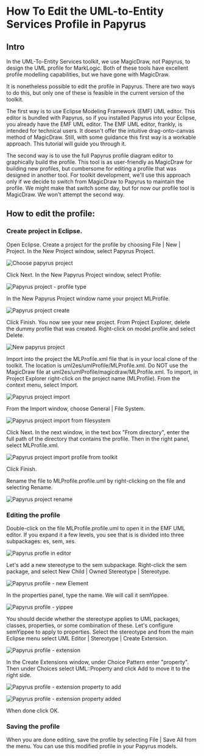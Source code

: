 # How To Edit the UML-to-Entity Services Profile in Papyrus

## Intro
In the UML-To-Entity Services toolkit, we use MagicDraw, not Papyrus, to design the UML profile for MarkLogic. Both of these tools have excellent profile modelling capabilities, but we have gone with MagicDraw. 

It is nonetheless possible to edit the profile in Papyrus. There are two ways to do this, but only one of these is feasible in the current version of the toolkit.

The first way is to use Eclipse Modeling Framework (EMF) UML editor. This editor is bundled with Papyrus, so if you installed Papyrus into your Eclipse, you already have the EMF UML editor. The EMF UML editor, frankly, is intended for technical users. It doesn't offer the intuitive drag-onto-canvas method of MagicDraw. Still, with some guidance this first way is a workable approach. This tutorial will guide you through it. 

The second way is to use the full Papyrus profile diagram editor to graphically build the profile. This tool is as user-friendly as MagicDraw for building new profiles, but cumbersome for editing a profile that was designed in another tool. For toolkit development, we'll use this approach only if we decide to switch from MagicDraw to Papyrus to maintain the profile. We might make that switch some day, but for now our profile tool is MagicDraw. We won't attempt the second way.

## How to edit the profile:

### Create project in Eclipse.

Open Eclipse. Create a project for the profile by choosing File | New | Project. In the New Project window, select Papyrus Project.

![Choose papyrus project](pap_profile_newproject.png)

Click Next. In the New Papyrus Project window, select Profile:

![Papyrus project - profile type](pap_profile_projecttype.png)

In the New Papyrus Project window name your project MLProfile.

![Papyrus project create](pap_profile_newproject2.png)

Click Finish. You now see your new project. From Project Explorer, delete the dummy profile that was created. Right-click on model.profile and select Delete.

![New papyrus project](pap_profile_newproject2.png)

Import into the project the MLProfile.xml file that is in your local clone of the toolkit. The location is uml2es/umlProfile/MLProfile.xml. Do NOT use the MagicDraw file at uml2es/umlProfile/magicdraw/MLProfile.xml. To import, in Project Explorer right-click on the project name (MLProfile). From the context menu, select Import.

![Papyrus project import](pap_profile_import.png)

From the Import window, choose General | File System.

![Papyrus project import from filesystem](pap_profile_filesystem.png)

Click Next. In the next window, in the text box "From directory", enter the full path of the directory that contains the profile. Then in the right panel, select MLProfile.xml. 

![Papyrus project import profile from toolkit](pap_profile_import2.png)

Click Finish.

Rename the file to MLProfile.profile.uml by right-clicking on the file and selecting Rename.

![Papyrus project rename](pap_profile_rename.png)

### Editing the profile

Double-click on the file MLProfile.profile.uml to open it in the EMF UML editor. If you expand it a few levels, you see that is is divided into three subpackages: es, sem, xes.

![Papyrus profle in editor](pap_profile_editor.png)

Let's add a new stereotype to the sem subpackage. Right-click the sem package, and select New Child | Owned Stereotype | Stereotype. 

![Papyrus profile - new Element](pap_profile_newelem.png)

In the properties panel, type the name. We will call it semYippee.

![Papyrus profile - yippee](pap_profile_yippee.png)

You should decide whether the stereotype applies to UML packages, classes, properties, or some combination of these. Let's configure semYippee to apply to properties. Select the stereotype and from the main Eclipse menu select UML Editor | Stereotype | Create Extension.

![Papyrus profile - extension](pap_profile_extension.png)

In the Create Extensions window, under Choice Pattern enter "property". Then under Choices select UML::Property and click Add to move it to the right side.

![Papyrus profile - extension property to add](pap_profile_extension2.png)

![Papyrus profile - extension property added](pap_profile_extension3.png)


When done click OK.

### Saving the profile

When you are done editing, save the profile by selecting File | Save All from the menu. You can use this modified profile in your Papyrus models.




